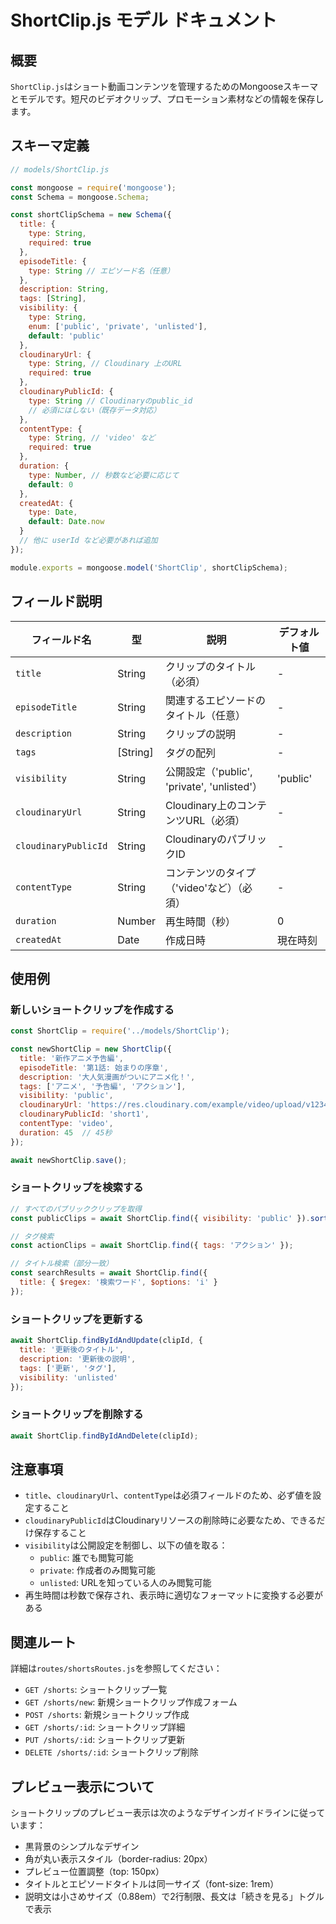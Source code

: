 # ShortClip.js モデル ドキュメント

## 概要

`ShortClip.js`はショート動画コンテンツを管理するためのMongooseスキーマとモデルです。短尺のビデオクリップ、プロモーション素材などの情報を保存します。

## スキーマ定義

```javascript
// models/ShortClip.js

const mongoose = require('mongoose');
const Schema = mongoose.Schema;

const shortClipSchema = new Schema({
  title: {
    type: String,
    required: true
  },
  episodeTitle: {
    type: String // エピソード名（任意）
  },
  description: String,
  tags: [String],
  visibility: {
    type: String,
    enum: ['public', 'private', 'unlisted'],
    default: 'public'
  },
  cloudinaryUrl: {
    type: String, // Cloudinary 上のURL
    required: true
  },
  cloudinaryPublicId: {
    type: String // Cloudinaryのpublic_id
    // 必須にはしない（既存データ対応）
  },
  contentType: {
    type: String, // 'video' など
    required: true
  },
  duration: {
    type: Number, // 秒数など必要に応じて
    default: 0
  },
  createdAt: {
    type: Date,
    default: Date.now
  }
  // 他に userId など必要があれば追加
});

module.exports = mongoose.model('ShortClip', shortClipSchema);
```

## フィールド説明

| フィールド名 | 型 | 説明 | デフォルト値 |
|------------|-----|------|------------|
| `title` | String | クリップのタイトル（必須） | - |
| `episodeTitle` | String | 関連するエピソードのタイトル（任意） | - |
| `description` | String | クリップの説明 | - |
| `tags` | [String] | タグの配列 | - |
| `visibility` | String | 公開設定（'public', 'private', 'unlisted'） | 'public' |
| `cloudinaryUrl` | String | Cloudinary上のコンテンツURL（必須） | - |
| `cloudinaryPublicId` | String | CloudinaryのパブリックID | - |
| `contentType` | String | コンテンツのタイプ（'video'など）（必須） | - |
| `duration` | Number | 再生時間（秒） | 0 |
| `createdAt` | Date | 作成日時 | 現在時刻 |

## 使用例

### 新しいショートクリップを作成する

```javascript
const ShortClip = require('../models/ShortClip');

const newShortClip = new ShortClip({
  title: '新作アニメ予告編',
  episodeTitle: '第1話: 始まりの序章',
  description: '大人気漫画がついにアニメ化！',
  tags: ['アニメ', '予告編', 'アクション'],
  visibility: 'public',
  cloudinaryUrl: 'https://res.cloudinary.com/example/video/upload/v1234/short1.mp4',
  cloudinaryPublicId: 'short1',
  contentType: 'video',
  duration: 45  // 45秒
});

await newShortClip.save();
```

### ショートクリップを検索する

```javascript
// すべてのパブリッククリップを取得
const publicClips = await ShortClip.find({ visibility: 'public' }).sort({ createdAt: -1 });

// タグ検索
const actionClips = await ShortClip.find({ tags: 'アクション' });

// タイトル検索（部分一致）
const searchResults = await ShortClip.find({ 
  title: { $regex: '検索ワード', $options: 'i' } 
});
```

### ショートクリップを更新する

```javascript
await ShortClip.findByIdAndUpdate(clipId, {
  title: '更新後のタイトル',
  description: '更新後の説明',
  tags: ['更新', 'タグ'],
  visibility: 'unlisted'
});
```

### ショートクリップを削除する

```javascript
await ShortClip.findByIdAndDelete(clipId);
```

## 注意事項

- `title`、`cloudinaryUrl`、`contentType`は必須フィールドのため、必ず値を設定すること
- `cloudinaryPublicId`はCloudinaryリソースの削除時に必要なため、できるだけ保存すること
- `visibility`は公開設定を制御し、以下の値を取る：
  - `public`: 誰でも閲覧可能
  - `private`: 作成者のみ閲覧可能
  - `unlisted`: URLを知っている人のみ閲覧可能
- 再生時間は秒数で保存され、表示時に適切なフォーマットに変換する必要がある

## 関連ルート

詳細は`routes/shortsRoutes.js`を参照してください：

- `GET /shorts`: ショートクリップ一覧
- `GET /shorts/new`: 新規ショートクリップ作成フォーム
- `POST /shorts`: 新規ショートクリップ作成
- `GET /shorts/:id`: ショートクリップ詳細
- `PUT /shorts/:id`: ショートクリップ更新
- `DELETE /shorts/:id`: ショートクリップ削除

## プレビュー表示について

ショートクリップのプレビュー表示は次のようなデザインガイドラインに従っています：

- 黒背景のシンプルなデザイン
- 角が丸い表示スタイル（border-radius: 20px）
- プレビュー位置調整（top: 150px）
- タイトルとエピソードタイトルは同一サイズ（font-size: 1rem）
- 説明文は小さめサイズ（0.88em）で2行制限、長文は「続きを見る」トグルで表示
